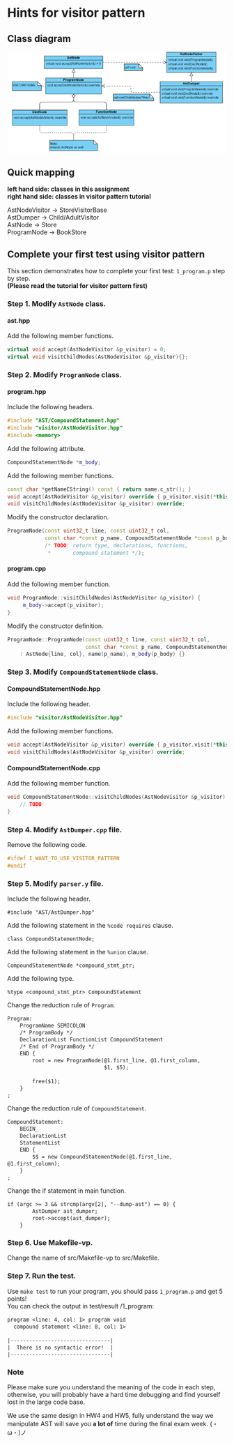 # Hints for visitor pattern

## Class diagram
<img src="./res/imgs/class_diagram.png" width="800">

## Quick mapping
**left hand side: classes in this assignment**  
**right hand side: classes in visitor pattern tutorial**

AstNodeVisitor -> StoreVisitorBase  
AstDumper -> Child/AdultVisitor  
AstNode -> Store  
ProgramNode -> BookStore  

## Complete your first test using visitor pattern
This section demonstrates how to complete your first test: `1_program.p` step by step.  
**(Please read the tutorial for visitor pattern first)**

### Step 1. Modify `AstNode` class.  
#### ast.hpp    
Add the following member functions.  
```cpp
virtual void accept(AstNodeVisitor &p_visitor) = 0;
virtual void visitChildNodes(AstNodeVisitor &p_visitor){};
```
### Step 2. Modify `ProgramNode` class.  
#### program.hpp  
Include the following headers.  
```cpp
#include "AST/CompoundStatement.hpp"
#include "visitor/AstNodeVisitor.hpp"
#include <memory>
```
Add the following attribute.  
```cpp
CompoundStatementNode *m_body;
```
Add the following member functions.  
```cpp
const char *getNameCString() const { return name.c_str(); }
void accept(AstNodeVisitor &p_visitor) override { p_visitor.visit(*this); }
void visitChildNodes(AstNodeVisitor &p_visitor) override;
```
Modify the constructor declaration.  
```cpp
ProgramNode(const uint32_t line, const uint32_t col,
            const char *const p_name, CompoundStatementNode *const p_body
            /* TODO: return type, declarations, functions,
             *       compound statement */);
```
#### program.cpp  
Add the following member function.  
```cpp
void ProgramNode::visitChildNodes(AstNodeVisitor &p_visitor) {
     m_body->accept(p_visitor);
}
```
Modify the constructor definition.  
```cpp
ProgramNode::ProgramNode(const uint32_t line, const uint32_t col,
                         const char *const p_name, CompoundStatementNode *const p_body)
    : AstNode{line, col}, name(p_name), m_body(p_body) {}
```

### Step 3. Modify `CompoundStatementNode` class.  
#### CompoundStatementNode.hpp  
Include the following header.  
```cpp
#include "visitor/AstNodeVisitor.hpp"
```
Add the following member functions.  
```cpp
void accept(AstNodeVisitor &p_visitor) override { p_visitor.visit(*this); }
void visitChildNodes(AstNodeVisitor &p_visitor) override;
```
#### CompoundStatementNode.cpp  
Add the following member function.  
```cpp
void CompoundStatementNode::visitChildNodes(AstNodeVisitor &p_visitor) {
    // TODO
}
```
### Step 4. Modify `AstDumper.cpp` file.  
Remove the following code.  
```cpp
#ifdef I_WANT_TO_USE_VISITOR_PATTERN
#endif
```
### Step 5. Modify `parser.y` file.  
Include the following header.  
```
#include "AST/AstDumper.hpp"
```
Add the following statement in the `%code requires` clause.  
```
class CompoundStatementNode;
```
Add the following statement in the `%union` clause.  
```
CompoundStatementNode *compound_stmt_ptr;
```
Add the following type.  
```
%type <compound_stmt_ptr> CompoundStatement
```
Change the reduction rule of `Program`.  
```
Program:
    ProgramName SEMICOLON
    /* ProgramBody */
    DeclarationList FunctionList CompoundStatement
    /* End of ProgramBody */
    END {
        root = new ProgramNode(@1.first_line, @1.first_column,
                               $1, $5);

        free($1);
    }
;
```
Change the reduction rule of `CompoundStatement`.  
```
CompoundStatement:
    BEGIN_
    DeclarationList
    StatementList
    END {
        $$ = new CompoundStatementNode(@1.first_line, @1.first_column);
    }
;
```
Change the if statement in main function.  
```
if (argc >= 3 && strcmp(argv[2], "--dump-ast") == 0) {
        AstDumper ast_dumper;
        root->accept(ast_dumper);
    }
```
### Step 6. Use Makefile-vp.  
Change the name of src/Makefile-vp to src/Makefile.  

### Step 7. Run the test.  
Use `make test` to run your program, you should pass `1_program.p` and get 5 points!  
You can check the output in test/result /1_program:  
```
program <line: 4, col: 1> program void
  compound statement <line: 8, col: 1>

|--------------------------------|
|  There is no syntactic error!  |
|--------------------------------|
```

### Note
Please make sure you understand the meaning of the code in each step, otherwise, you will probably have a hard time debugging and find yourself lost in the large code base.

We use the same design in HW4 and HW5, fully understand the way we manipulate AST will save you **a lot of** time during the final exam week.  (・ω・)ノ
